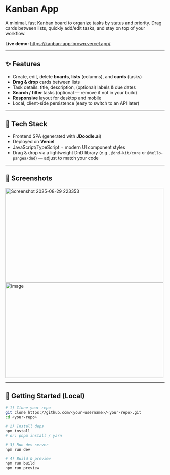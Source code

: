 # Kanban App

A minimal, fast Kanban board to organize tasks by status and priority. Drag cards between lists, quickly add/edit tasks, and stay on top of your workflow.

**Live demo:** https://kanban-app-brown.vercel.app/

---

## ✨ Features

- Create, edit, delete **boards**, **lists** (columns), and **cards** (tasks)
- **Drag & drop** cards between lists
- Task details: title, description, (optional) labels & due dates
- **Search / filter** tasks (optional — remove if not in your build)
- **Responsive** layout for desktop and mobile
- Local, client-side persistence (easy to switch to an API later)

---

## 🧱 Tech Stack

- Frontend SPA (generated with **JDoodle.ai**)
- Deployed on **Vercel**
- JavaScript/TypeScript + modern UI component styles
- Drag & drop via a lightweight DnD library (e.g., `@dnd-kit/core` or `@hello-pangea/dnd`) — adjust to match your code

---

## 📸 Screenshots


<img width="500" height="300" alt="Screenshot 2025-08-29 223353" src="https://github.com/user-attachments/assets/4cf698ed-162d-4a68-a831-c55f18710a8a" />
<img width="500" height="300" alt="image" src="https://github.com/user-attachments/assets/1f67ac09-48f2-401b-9f1e-60937d67a94e" />


---

## 🚀 Getting Started (Local)


```bash
# 1) Clone your repo
git clone https://github.com/<your-username>/<your-repo>.git
cd <your-repo>

# 2) Install deps
npm install
# or: pnpm install / yarn

# 3) Run dev server
npm run dev

# 4) Build & preview
npm run build
npm run preview
